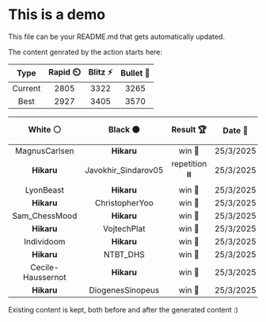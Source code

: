 # This is a demo

This file can be your README.md that gets automatically updated.

The content genrated by the action starts here:

<!--START_SECTION:chessStats-->
<!-- Automatically generated with https://github.com/Balastrong/chess-stats-action -->

| Type | Rapid ⏲️ | Blitz ⚡ | Bullet 🔫 |
|:---:|:---:|:---:|:---:|
| Current | 2805 | 3322 | 3265 |
| Best | 2927 | 3405 | 3570 |

| White ⚪ | Black ⚫ | Result 🏆 | Date 📅 | Position 🗺️ | Type 🕕 |
|:---:|:---:|:---:|:---:|:---:|:---:|
| MagnusCarlsen | **Hikaru** | win 🥇 | 25/3/2025 | <a href="http://www.ee.unb.ca/cgi-bin/tervo/fen.pl?select=1k2r3/pp3R2/2p1nn2/5N2/1b1P4/1BP5/PP2K3/r7 w - - 0 38">Link</a> | Blitz |
| **Hikaru** | Javokhir_Sindarov05 | repetition ⏸️ | 25/3/2025 | <a href="http://www.ee.unb.ca/cgi-bin/tervo/fen.pl?select=r2k4/1p1r1pbp/6p1/p1R5/2P4P/B2b1NP1/P2NnnBK/4R3 b - - 9 31">Link</a> | Blitz |
| LyonBeast | **Hikaru** | win 🥇 | 25/3/2025 | <a href="http://www.ee.unb.ca/cgi-bin/tervo/fen.pl?select=8/8/p7/1p6/1Pbk4/P2p2K1/8/1B6 w - - 1 62">Link</a> | Blitz |
| **Hikaru** | ChristopherYoo | win 🥇 | 25/3/2025 | <a href="http://www.ee.unb.ca/cgi-bin/tervo/fen.pl?select=5k2/4nR2/4KN2/4p3/1b6/p3P2P/5P2/6r1 b - - 1 64">Link</a> | Blitz |
| Sam_ChessMood | **Hikaru** | win 🥇 | 25/3/2025 | <a href="http://www.ee.unb.ca/cgi-bin/tervo/fen.pl?select=5r2/5Pk1/8/8/1pB3n1/1P2qPQp/2P5/6K1 w - - 2 58">Link</a> | Blitz |
| **Hikaru** | VojtechPlat | win 🥇 | 25/3/2025 | <a href="http://www.ee.unb.ca/cgi-bin/tervo/fen.pl?select=2r3k1/1ppq1p2/p2p1Q1p/3Prnp1/2R1P1B1/1P4P1/P4P1P/2R3K1 b - e3 0 26">Link</a> | Blitz |
| Individoom | **Hikaru** | win 🥇 | 25/3/2025 | <a href="http://www.ee.unb.ca/cgi-bin/tervo/fen.pl?select=8/p3qpkp/2p3p1/2P1pb2/8/P7/3RBPPP/1rQ3K1 w - - 3 28">Link</a> | Blitz |
| **Hikaru** | NTBT_DHS | win 🥇 | 25/3/2025 | <a href="http://www.ee.unb.ca/cgi-bin/tervo/fen.pl?select=8/5pk1/6p1/3R3p/3PnP2/4P2P/6P1/6K1 b - - 0 52">Link</a> | Blitz |
| Cecile-Haussernot | **Hikaru** | win 🥇 | 25/3/2025 | <a href="http://www.ee.unb.ca/cgi-bin/tervo/fen.pl?select=6k1/8/5BpQ/1p1p1p2/1PpP1P2/3q4/2K5/3r4 w - - 4 57">Link</a> | Blitz |
| **Hikaru** | DiogenesSinopeus | win 🥇 | 25/3/2025 | <a href="http://www.ee.unb.ca/cgi-bin/tervo/fen.pl?select=r1b5/5kQ1/p7/4b3/8/1P6/P1PNqPPP/2KRR3 b - - 0 26">Link</a> | Blitz |

<!--END_SECTION:chessStats-->

Existing content is kept, both before and after the generated content :)
